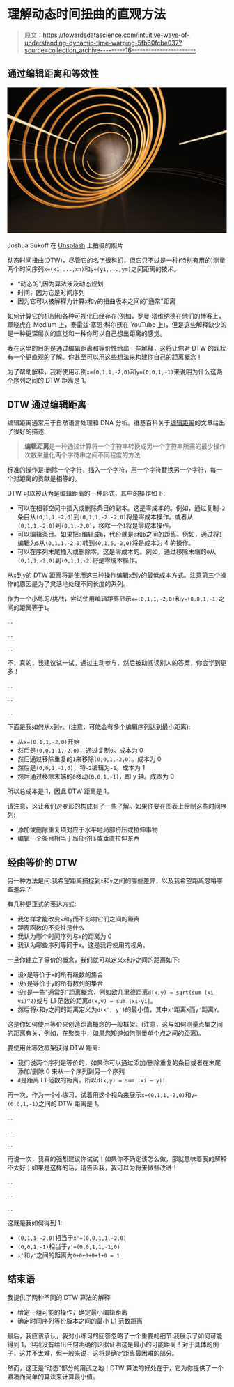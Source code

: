 # 理解动态时间扭曲的直观方法

> 原文：<https://towardsdatascience.com/intuitive-ways-of-understanding-dynamic-time-warping-5fb60fcbe037?source=collection_archive---------16----------------------->

## 通过编辑距离和等效性

![](img/397f2feb2d999a5abe49d659a24c62dd.png)

Joshua Sukoff 在 [Unsplash](https://unsplash.com?utm_source=medium&utm_medium=referral) 上拍摄的照片

动态时间扭曲(DTW)，尽管它的名字很科幻，但它只不过是一种(特别有用的)测量两个时间序列`x=(x1,...,xn)`和`y=(y1,...,ym)`之间距离的技术。

*   “动态的”,因为算法涉及动态规划
*   时间，因为它是时间序列
*   因为它可以被解释为计算`x`和`y`的扭曲版本之间的“通常”距离

如何计算它的机制和各种可视化已经存在(例如，罗曼·塔维纳德在他们的博客上，章晓虎在 Medium 上，泰雷兹·塞恩·科尔廷在 YouTube 上)，但是这些解释缺少的是一种更深层次的直觉和一种你可以自己想出距离的感觉。

我在这里的目的是通过编辑距离和等价性给出一些解释，这将让你对 DTW 的现状有一个更直观的了解。你甚至可以用这些想法来构建你自己的距离概念！

为了帮助解释，我将使用示例`x=(0,1,1,-2,0)`和`y=(0,0,1,-1)`来说明为什么这两个序列之间的 DTW 距离是 1。

## DTW 通过编辑距离

编辑距离通常用于自然语言处理和 DNA 分析。维基百科关于[编辑距离](https://en.wikipedia.org/wiki/Edit_distance)的文章给出了很好的描述:

> **编辑距离**是一种通过计算将一个字符串转换成另一个字符串所需的最少操作次数来量化两个字符串之间不同程度的方法

标准的操作是:删除一个字符，插入一个字符，用一个字符替换另一个字符，每一个对距离的贡献是相等的。

DTW 可以被认为是编辑距离的一种形式，其中的操作如下:

*   可以在相邻空间中插入或删除条目的副本。这是零成本的。例如，通过复制`-2`条目从`(0,1,1,-2,0)`到`(0,1,1,-2,-2,0)`将是零成本操作。或者从`(0,1,1,-2,0)`到`(0,1,-2,0)`，移除一个`1`将是零成本操作。
*   可以编辑条目。如果把`a`编辑成`b`，代价就是`a`和`b`之间的距离。例如，通过将`1`编辑为`5`从`(0,1,1,-2,0)`转到`(0,1,5,-2,0)`将是成本为 4 的操作。
*   可以在序列末尾插入或删除零。这是零成本的。例如，通过移除末端的`0`从`(0,1,1,-2,0)`到`(0,1,1,-2)`将是零成本操作。

从`x`到`y`的 DTW 距离将是使用这三种操作编辑`x`到`y`的最低成本方式。注意第三个操作的原因是为了灵活地处理不同长度的系列。

作为一个小练习/挑战，尝试使用编辑距离显示`x=(0,1,1,-2,0)`和`y=(0,0,1,-1)`之间的距离等于`1`。

…

…

…

不，真的，我建议试一试。通过主动参与，然后被动阅读别人的答案，你会学到更多！

…

…

…

下面是我如何从`x`到`y`。(注意，可能会有多个编辑序列达到最小距离):

*   从`x=(0,1,1,-2,0)`开始
*   然后是`(0,0,1,1,-2,0)`，通过复制`0`。成本为 0
*   然后通过移除重复的`1`来移除`(0,0,1,-2,0)`。成本为 0
*   然后是`(0,0,1,-1,0)`，将`-2`编辑为`-1`。成本为 1
*   然后通过移除末端的`0`移动`(0,0,1,-1)`，即 y 轴。成本为 0

所以总成本是 1，因此 DTW 距离是 1。

请注意，这让我们对变形的构成有了一些了解。如果你要在图表上绘制这些时间序列:

*   添加或删除重复项对应于水平地局部挤压或拉伸事物
*   编辑一个条目相当于局部挤压或垂直拉伸东西

## 经由等价的 DTW

另一种方法是问:我希望距离捕捉到`x`和`y`之间的哪些差异，以及我希望距离忽略哪些差异？

有几种更正式的表达方式:

*   我怎样才能改变`x`和`y`而不影响它们之间的距离
*   距离函数的不变性是什么
*   我认为哪个时间序列与`x`的距离为 0
*   我认为哪些序列等同于`x`。这是我将使用的视角。

一旦你建立了等价的概念，我们就可以定义`x`和`y`之间的距离如下:

*   设`X`是等价于`x`的所有级数的集合
*   设`Y`是等价于`y`的所有数列的集合
*   设`d`是一些“通常的”距离概念，例如欧几里德距离`d(x,y) = sqrt(sum (xi-yi)^2)`或与 L1 范数的距离`d(x,y) = sum |xi-yi|`。
*   然后将`x`和`y`之间的距离定义为`d(x', y')`的最小值，其中`x'`距离`X`而`y'`距离`Y`。

这是你如何使用等价来创造距离概念的一般框架。(注意，这与如何测量点集之间的距离有关，例如，在聚类中，如果您知道如何测量单个点之间的距离)。

要使用此等效框架获得 DTW 距离:

*   我们说两个序列是等价的，如果你可以通过添加/删除重复的条目或者在末尾添加/删除 0 来从一个序列到另一个序列
*   `d`是距离 L1 范数的距离，所以`d(x,y) = sum |xi — yi|`

再一次，作为一个小练习，试着用这个视角来展示`x=(0,1,1,-2,0)`和`y=(0,0,1,-1)`之间的 DTW 距离是 1。

…

…

…

再说一次，我真的强烈建议你试试！如果你不确定该怎么做，那就意味着我的解释不太好；如果是这样的话，请告诉我，我可以为将来做些改进！

…

…

…

这就是我如何得到 1:

*   `(0,1,1,-2,0)`相当于`x'=(0,0,1,1,-2,0)`
*   `(0,0,1,-1)`相当于`y'=(0,0,1,1,-1,0)`
*   `x'`和`y'`之间的距离为`0+0+0+0+1+0 = 1`

## 结束语

我提供了两种不同的 DTW 算法的解释:

*   给定一组可能的操作，确定最小编辑距离
*   确定时间序列等价版本之间的最小 L1 范数距离

最后，我应该承认，我对小练习的回答忽略了一个重要的细节:我展示了如何可能得到 1，但我没有给出任何明确的论据证明这是最小的可能距离！对于具体的例子，这并不太难，但一般来说，这将是确定距离最困难的部分。

然而，这正是“动态”部分的用武之地！DTW 算法的好处在于，它为你提供了一个紧凑而简单的算法来计算最小值。